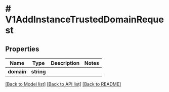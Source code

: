 # # V1AddInstanceTrustedDomainRequest

## Properties

Name | Type | Description | Notes
------------ | ------------- | ------------- | -------------
**domain** | **string** |  |

[[Back to Model list]](../../README.md#models) [[Back to API list]](../../README.md#endpoints) [[Back to README]](../../README.md)
